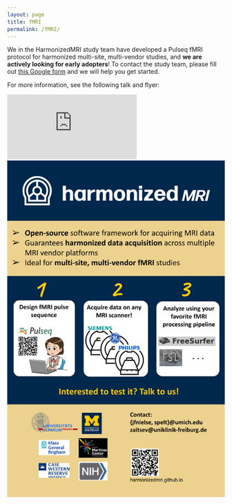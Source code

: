 ```yaml
---
layout: page
title: fMRI
permalink: /fMRI/
---
```


We in the HarmonizedMRI study team have developed a Pulseq fMRI protocol
for harmonized multi-site, multi-vendor studies,
and **we are actively looking for early adopters**! 
To contact the study team, please fill out 
[this Google form](https://forms.gle/9NLQMSeQwVRr6CDr6)
and we will help you get started.

For more information, see the following talk and flyer:

<iframe src="https://www.youtube.com/embed/b5Il_A_et8o?si=z4qR-oA8bibG_uot" title="YouTube video player" frameborder="0" allow="accelerometer; autoplay; clipboard-write; encrypted-media; gyroscope; picture-in-picture; web-share" allowfullscreen></iframe>
<!--
<iframe width="600" height="338" src="https://www.youtube.com/embed/b5Il_A_et8o?si=z4qR-oA8bibG_uot" title="YouTube video player" frameborder="0" allow="accelerometer; autoplay; clipboard-write; encrypted-media; gyroscope; picture-in-picture; web-share" allowfullscreen></iframe>
-->

<img src="/assets/banner.png" alt="Harmonized fMRI project overview" />


<!--
We also welcome you to post your questions on our
[User Forum](https://github.com/HarmonizedMRI/UserForum/discussions).
-->
